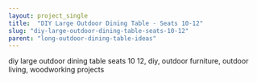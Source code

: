 ```yaml
---
layout: project_single
title:  "DIY Large Outdoor Dining Table - Seats 10-12"
slug: "diy-large-outdoor-dining-table-seats-10-12"
parent: "long-outdoor-dining-table-ideas"
---
```

diy large outdoor dining table seats 10 12, diy, outdoor furniture, outdoor living, woodworking projects